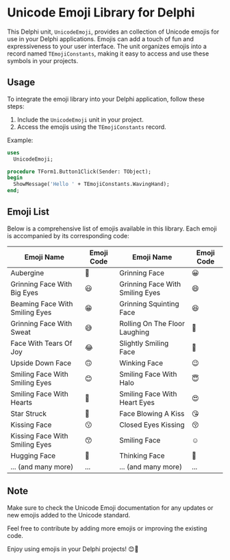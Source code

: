 # Unicode Emoji Library for Delphi

This Delphi unit, `UnicodeEmoji`, provides an collection of Unicode emojis for use in your Delphi applications. Emojis can add a touch of fun and expressiveness to your user interface. The unit organizes emojis into a record named `TEmojiConstants`, making it easy to access and use these symbols in your projects.

## Usage

To integrate the emoji library into your Delphi application, follow these steps:

1. Include the `UnicodeEmoji` unit in your project.
2. Access the emojis using the `TEmojiConstants` record.

Example:

```pascal
uses
  UnicodeEmoji;

procedure TForm1.Button1Click(Sender: TObject);
begin
  ShowMessage('Hello ' + TEmojiConstants.WavingHand);
end;
```

## Emoji List

Below is a comprehensive list of emojis available in this library. Each emoji is accompanied by its corresponding code:

| Emoji Name                       | Emoji Code    | Emoji Name                       | Emoji Code    |
|----------------------------------|---------------|----------------------------------|---------------|
| Aubergine                        | 🍆            | Grinning Face                    | 😀            |
| Grinning Face With Big Eyes      | 😃            | Grinning Face With Smiling Eyes  | 😄            |
| Beaming Face With Smiling Eyes   | 😁            | Grinning Squinting Face          | 😆            |
| Grinning Face With Sweat         | 😅            | Rolling On The Floor Laughing    | 🤣            |
| Face With Tears Of Joy           | 😂            | Slightly Smiling Face            | 🙂            |
| Upside Down Face                 | 🙃            | Winking Face                     | 😉            |
| Smiling Face With Smiling Eyes   | 😊            | Smiling Face With Halo           | 😇            |
| Smiling Face With Hearts         | 🥰            | Smiling Face With Heart Eyes     | 😍            |
| Star Struck                      | 🤩            | Face Blowing A Kiss              | 😘            |
| Kissing Face                     | 😗            | Closed Eyes Kissing              | 😚            |
| Kissing Face With Smiling Eyes   | 😙            | Smiling Face                     | ☺            |
| Hugging Face                     | 🤗            | Thinking Face                    | 🤔            |
| ... (and many more)               | ...           | ... (and many more)               | ...           |

## Note

Make sure to check the Unicode Emoji documentation for any updates or new emojis added to the Unicode standard.

Feel free to contribute by adding more emojis or improving the existing code.

Enjoy using emojis in your Delphi projects! 😊🎉
